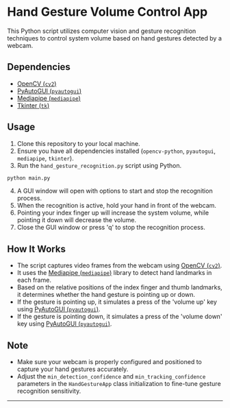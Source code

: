 # Hand Gesture Volume Control App

This Python script utilizes computer vision and gesture recognition techniques to control system volume based on hand gestures detected by a webcam.

## Dependencies
- [OpenCV (`cv2`)](#opencv)
- [PyAutoGUI (`pyautogui`)](#pyautogui)
- [Mediapipe (`mediapipe`)](#mediapipe)
- [Tkinter (`tk`)](#tkinter)

## Usage
1. Clone this repository to your local machine.
2. Ensure you have all dependencies installed (`opencv-python`, `pyautogui`, `mediapipe`, `tkinter`).
3. Run the `hand_gesture_recognition.py` script using Python.

```bash
python main.py
```

4. A GUI window will open with options to start and stop the recognition process.
5. When the recognition is active, hold your hand in front of the webcam.
6. Pointing your index finger up will increase the system volume, while pointing it down will decrease the volume.
7. Close the GUI window or press 'q' to stop the recognition process.

## How It Works
- The script captures video frames from the webcam using [OpenCV (`cv2`)](#opencv).
- It uses the [Mediapipe (`mediapipe`)](#mediapipe) library to detect hand landmarks in each frame.
- Based on the relative positions of the index finger and thumb landmarks, it determines whether the hand gesture is pointing up or down.
- If the gesture is pointing up, it simulates a press of the 'volume up' key using [PyAutoGUI (`pyautogui`)](#pyautogui).
- If the gesture is pointing down, it simulates a press of the 'volume down' key using [PyAutoGUI (`pyautogui`)](#pyautogui).

## Note
- Make sure your webcam is properly configured and positioned to capture your hand gestures accurately.
- Adjust the `min_detection_confidence` and `min_tracking_confidence` parameters in the `HandGestureApp` class initialization to fine-tune gesture recognition sensitivity.

---
